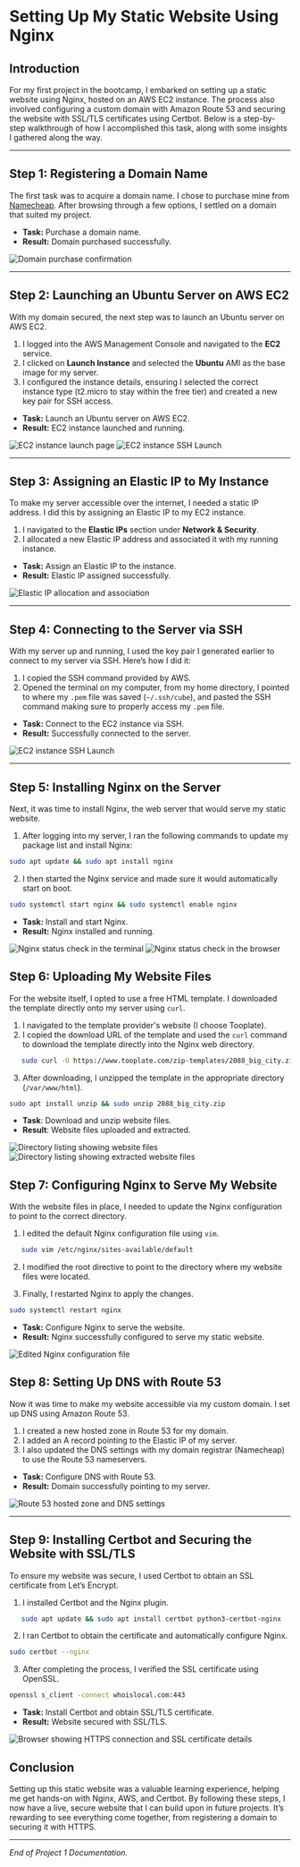 # Setting Up My Static Website Using Nginx

## Introduction

For my first project in the bootcamp, I embarked on setting up a static website using Nginx, hosted on an AWS EC2 instance. The process also involved configuring a custom domain with Amazon Route 53 and securing the website with SSL/TLS certificates using Certbot. Below is a step-by-step walkthrough of how I accomplished this task, along with some insights I gathered along the way.

---

## Step 1: Registering a Domain Name

The first task was to acquire a domain name. I chose to purchase mine from [Namecheap](https://www.namecheap.com/). After browsing through a few options, I settled on a domain that suited my project.

- **Task:** Purchase a domain name.
- **Result:** Domain purchased successfully.

![Domain purchase confirmation](img/1.png)

---

## Step 2: Launching an Ubuntu Server on AWS EC2

With my domain secured, the next step was to launch an Ubuntu server on AWS EC2.

1. I logged into the AWS Management Console and navigated to the **EC2** service.
2. I clicked on **Launch Instance** and selected the **Ubuntu** AMI as the base image for my server.
3. I configured the instance details, ensuring I selected the correct instance type (t2.micro to stay within the free tier) and created a new key pair for SSH access.

- **Task:** Launch an Ubuntu server on AWS EC2.
- **Result:** EC2 instance launched and running.

![EC2 instance launch page](img/2.png)
![EC2 instance SSH Launch](img/2b.png)

---

## Step 3: Assigning an Elastic IP to My Instance

To make my server accessible over the internet, I needed a static IP address. I did this by assigning an Elastic IP to my EC2 instance.

1. I navigated to the **Elastic IPs** section under **Network & Security**.
2. I allocated a new Elastic IP address and associated it with my running instance.

- **Task:** Assign an Elastic IP to the instance.
- **Result:** Elastic IP assigned successfully.

![Elastic IP allocation and association](img/3.png)

---

## Step 4: Connecting to the Server via SSH

With my server up and running, I used the key pair I generated earlier to connect to my server via SSH. Here’s how I did it:

1. I copied the SSH command provided by AWS.
2. Opened the terminal on my computer, from my home directory, I pointed to where my `.pem` file was saved (`~/.ssh/cube`), and pasted the SSH command making sure to properly access my `.pem` file.

- **Task:** Connect to the EC2 instance via SSH.
- **Result:** Successfully connected to the server.

![EC2 instance SSH Launch](img/2b.png)

---

## Step 5: Installing Nginx on the Server

Next, it was time to install Nginx, the web server that would serve my static website.

1. After logging into my server, I ran the following commands to update my package list and install Nginx:

```bash
sudo apt update && sudo apt install nginx
```

2. I then started the Nginx service and made sure it would automatically start on boot.

```bash
sudo systemctl start nginx && sudo systemctl enable nginx

```

- **Task:** Install and start Nginx.
- **Result:** Nginx installed and running.

![Nginx status check in the terminal](img/5.png)
![Nginx status check in the browser](img/5b.png)

## Step 6: Uploading My Website Files

For the website itself, I opted to use a free HTML template. I downloaded the template directly onto my server using `curl`.

1. I navigated to the template provider's website (I choose Tooplate).
2. I copied the download URL of the template and used the `curl` command to download the template directly into the Nginx web directory.

```bash
   sudo curl -O https://www.tooplate.com/zip-templates/2088_big_city.zip
```
3. After downloading, I unzipped the template in the appropriate directory (`/var/www/html`).

```bash
sudo apt install unzip && sudo unzip 2088_big_city.zip
```

- **Task**: Download and unzip website files.
- **Result**: Website files uploaded and extracted.

![Directory listing showing website files](img/6.png)
![Directory listing showing extracted website files](img/6b.png)

## Step 7: Configuring Nginx to Serve My Website

With the website files in place, I needed to update the Nginx configuration to point to the correct directory.

1. I edited the default Nginx configuration file using `vim`.

```bash
   sudo vim /etc/nginx/sites-available/default
```

2. I modified the root directive to point to the directory where my website files were located.

3. Finally, I restarted Nginx to apply the changes.

```bash
sudo systemctl restart nginx
```

- **Task:** Configure Nginx to serve the website.
- **Result:** Nginx successfully configured to serve my static website.

![Edited Nginx configuration file](img/7.png)


## Step 8: Setting Up DNS with Route 53

Now it was time to make my website accessible via my custom domain. I set up DNS using Amazon Route 53.

1. I created a new hosted zone in Route 53 for my domain.
2. I added an A record pointing to the Elastic IP of my server.
3. I also updated the DNS settings with my domain registrar (Namecheap) to use the Route 53 nameservers.

- **Task:** Configure DNS with Route 53.
- **Result:** Domain successfully pointing to my server.

![Route 53 hosted zone and DNS settings](img/8.png)

---

## Step 9: Installing Certbot and Securing the Website with SSL/TLS

To ensure my website was secure, I used Certbot to obtain an SSL certificate from Let’s Encrypt.

1. I installed Certbot and the Nginx plugin.

```bash
   sudo apt update && sudo apt install certbot python3-certbot-nginx
```
2. I ran Certbot to obtain the certificate and automatically configure Nginx.

```bash
sudo certbot --nginx
```
3. After completing the process, I verified the SSL certificate using OpenSSL.

```bash
openssl s_client -connect whoislocal.com:443
```

- **Task:** Install Certbot and obtain SSL/TLS certificate.
- **Result:** Website secured with SSL/TLS.

![Browser showing HTTPS connection and SSL certificate details](img/9.png)

## Conclusion

Setting up this static website was a valuable learning experience, helping me get hands-on with Nginx, AWS, and Certbot. By following these steps, I now have a live, secure website that I can build upon in future projects. It’s rewarding to see everything come together, from registering a domain to securing it with HTTPS.

---

*End of Project 1 Documentation.*

